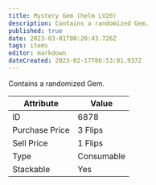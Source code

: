 ```yaml
---
title: Mystery Gem (helm LV20)
description: Contains a randomized Gem.
published: true
date: 2023-03-01T00:20:43.726Z
tags: items
editor: markdown
dateCreated: 2023-02-17T06:53:01.937Z
---
```


Contains a randomized Gem.

|Attribute|Value|
|-|-|
|ID|6878|
|Purchase Price|3 Flips|
|Sell Price|1 Flips|
|Type|Consumable|
|Stackable|Yes|

